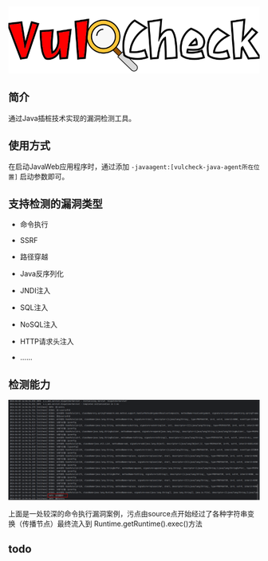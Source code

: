 ![](./vulcheck.svg)
## 简介

通过Java插桩技术实现的漏洞检测工具。

## 使用方式

在启动JavaWeb应用程序时，通过添加 `-javaagent:[vulcheck-java-agent所在位置]` 启动参数即可。

## 支持检测的漏洞类型

- 命令执行
- SSRF
- 路径穿越
- Java反序列化
- JNDI注入
- SQL注入
- NoSQL注入
- HTTP请求头注入

- ......

## 检测能力

![](./漏洞证明.png)

上面是一处较深的命令执行漏洞案例，污点由source点开始经过了各种字符串变换（传播节点）最终流入到
Runtime.getRuntime().exec()方法

## todo
